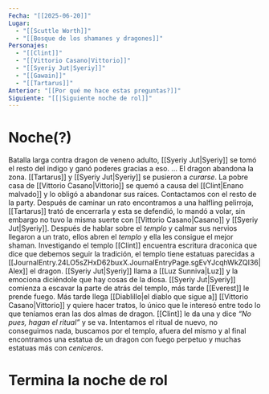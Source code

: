 ```yaml
---
Fecha: "[[2025-06-20]]"
Lugar:
  - "[[Scuttle Worth]]"
  - "[[Bosque de los shamanes y dragones]]"
Personajes:
  - "[[Clint]]"
  - "[[Vittorio Casano|Vittorio]]"
  - "[[Syeriy Jut|Syeriy]]"
  - "[[Gawain]]"
  - "[[Tartarus]]"
Anterior: "[[Por qué me hace estas preguntas?]]"
Siguiente: "[[|Siguiente noche de rol]]"
---
```

# Noche(?)
Batalla larga contra dragon de veneno adulto, [[Syeriy Jut|Syeriy]] se tomó el resto del indigo y ganó poderes gracias a eso.
…
El dragon abandona la zona.
[[Tartarus]] y [[Syeriy Jut|Syeriy]] se pusieron a *curarse*.
La pobre casa de [[Vittorio Casano|Vittorio]] se quemó a causa del [[Clint|Enano malvado]] y lo obligó a abandonar sus raíces.
Contactamos con el resto de la party.
Después de caminar un rato encontramos a una halfling pelirroja, [[Tartarus]] trató de encerrarla y esta se defendió, lo mandó a volar, sin embargo no tuvo la misma suerte con [[Vittorio Casano|Casano]] y [[Syeriy Jut|Syeriy]]. Después de hablar sobre el *templo* y calmar sus nervios llegaron a un trato, ellos abren el *templo* y ella les consigue el mejor shaman.
Investigando el templo [[Clint]] encuentra escritura draconica que dice que debemos seguir la tradición, el templo tiene estatuas parecidas a [[JournalEntry.24LO5sZHxD62buxX.JournalEntryPage.sgEvYJcqhWkZQI36|Alex]] el dragon. [[Syeriy Jut|Syeriy]] llama a [[Luz Sunniva|Luz]] y la emociona diciéndole que hay cosas de la diosa. [[Syeriy Jut|Syeriy]] comienza a escavar la parte de atrás del templo, más tarde [[Everest]] le prende fuego.
Más tarde llega [[Diablillo|el diablo que sigue a]] [[Vittorio Casano|Vittorio]] y quiere hacer tratos, lo único que le interesó entre todo lo que teníamos eran las dos almas de dragon. [[Clint]] le da una y dice *“No pues, hagan el ritual”* y se va.
Intentamos el ritual de nuevo, no conseguimos nada, buscamos por el templo, afuera del mismo y al final encontramos una estatua de un dragon con fuego perpetuo y muchas estatuas más con *ceniceros*. 
# Termina la noche de rol
